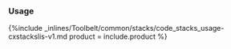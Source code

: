 


### Usage

{%include _inlines/Toolbelt/common/stacks/code_stacks_usage-cxstackslis-v1.md  product = include.product %}
